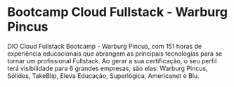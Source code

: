 # Bootcamp Cloud Fullstack - Warburg Pincus

DIO Cloud Fullstack Bootcamp - Warburg Pincus, com 151 horas de experiência educacionais que abrangem as principais tecnologias para se tornar um profissional Fullstack. Ao gerar a sua certificação, o seu perfil terá visibilidade para 6 grandes empresas, são elas: Warburg Pincus, Sólides, TakeBlip, Eleva Educação, Superlógica, Americanet e Blu.
